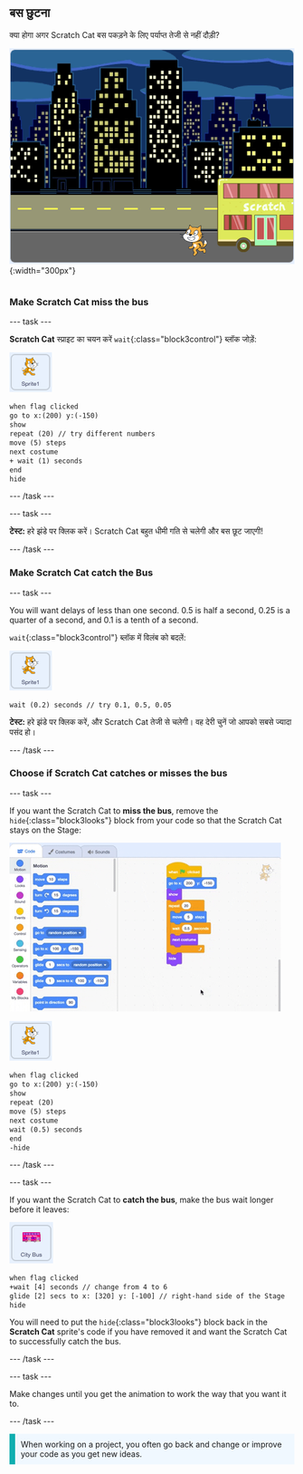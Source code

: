 ## बस छुटना

<div style="display: flex; flex-wrap: wrap">
<div style="flex-basis: 200px; flex-grow: 1; margin-right: 15px;">
क्या होगा अगर Scratch Cat बस पकड़ने के लिए पर्याप्त तेजी से नहीं दौड़ी?
</div>
<div>

![Scratch Cat से बस छूट रही हे।](images/cat-misses-bus.png){:width="300px"}

</div>
</div>

### Make Scratch Cat miss the bus

--- task ---

**Scratch Cat** स्प्राइट का चयन करें `wait`{:class="block3control"} ब्लॉक जोड़ें:

![Scratch Cat स्प्राइट।](images/scratch-cat-sprite.png)

```blocks3
when flag clicked
go to x:(200) y:(-150) 
show
repeat (20) // try different numbers
move (5) steps 
next costume 
+ wait (1) seconds
end
hide
```
--- /task ---

--- task ---

**टेस्ट:** हरे झंडे पर क्लिक करें। Scratch Cat बहुत धीमी गति से चलेगी और बस छूट जाएगी!

--- /task ---

### Make Scratch Cat catch the Bus

--- task ---

You will want delays of less than one second. 0.5 is half a second, 0.25 is a quarter of a second, and 0.1 is a tenth of a second.

`wait`{:class="block3control"} ब्लॉक में विलंब को बदलें:

![Scratch Cat स्प्राइट।](images/scratch-cat-sprite.png)

```blocks3
wait (0.2) seconds // try 0.1, 0.5, 0.05
```

**टेस्ट:** हरे झंडे पर क्लिक करें, और Scratch Cat तेजी से चलेगी। वह देरी चुनें जो आपको सबसे ज्यादा पसंद हो।

--- /task ---

### Choose if Scratch Cat catches or misses the bus

--- task ---

If you want the Scratch Cat to **miss the bus**, remove the `hide`{:class="block3looks"} block from your code so that the Scratch Cat stays on the Stage:

![Dragging the 'hide' block from the script in the Code area to the Blocks menu to remove the block from the script.](images/removing-blocks-at-script-ends.gif)

![The Scratch Cat sprite.](images/scratch-cat-sprite.png)

```blocks3
when flag clicked
go to x:(200) y:(-150) 
show
repeat (20) 
move (5) steps 
next costume
wait (0.5) seconds 
end
-hide
```
--- /task ---

--- task ---

If you want the Scratch Cat to **catch the bus**, make the bus wait longer before it leaves:

![The City Bus sprite.](images/bus-sprite.png)

```blocks3
when flag clicked 
+wait [4] seconds // change from 4 to 6
glide [2] secs to x: [320] y: [-100] // right-hand side of the Stage
hide
```

You will need to put the `hide`{:class="block3looks"} block back in the **Scratch Cat** sprite's code if you have removed it and want the Scratch Cat to successfully catch the bus.

--- /task ---

--- task ---

Make changes until you get the animation to work the way that you want it to.

--- /task ---

<p style="border-left: solid; border-width:10px; border-color: #0faeb0; background-color: aliceblue; padding: 10px;">
When working on a project, you often go back and change or improve your code as you get new ideas. 
</p>




